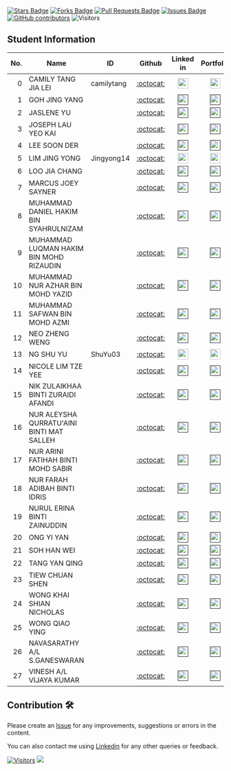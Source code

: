 <a href="https://github.com/drshahizan/HPDP/stargazers"><img src="https://img.shields.io/github/stars/drshahizan/HPDP" alt="Stars Badge"/></a>
<a href="https://github.com/drshahizan/HPDP/network/members"><img src="https://img.shields.io/github/forks/drshahizan/HPDP" alt="Forks Badge"/></a>
<a href="https://github.com/drshahizan/HPDP/pulls"><img src="https://img.shields.io/github/issues-pr/drshahizan/HPDP" alt="Pull Requests Badge"/></a>
<a href="https://github.com/drshahizan/HPDP"><img src="https://img.shields.io/github/issues/drshahizan/HPDP" alt="Issues Badge"/></a>
<a href="https://github.com/drshahizan/HPDP/graphs/contributors"><img alt="GitHub contributors" src="https://img.shields.io/github/contributors/drshahizan/HPDP?color=2b9348"></a>
![Visitors](https://api.visitorbadge.io/api/visitors?path=https%3A%2F%2Fgithub.com%2Fdrshahizan%2FHPDP&labelColor=%23d9e3f0&countColor=%23697689&style=flat)

## Student Information

| No. | Name                                     | ID          | Github                         | Linked in | Portfolio |
|-----:|------------------------------------------|-------------|:--------------------------------:| :--------------------------------:|:--------------------------------:|
| 0   | CAMILY TANG JIA LEI          | camilytang | [:octocat:](https://github.com/camilytang) |<a href="https://www.linkedin.com/in/camily-tang/" ><img src="../../images/linkedin.png" width="24px" height="24px" ></a> | <a href="../portfolio/camilytang"><img src="../../images/portfolio.png" width="24px"></a> |
| 1   | GOH JING YANG                |  | [:octocat:]() |<a href="" ><img src="../../images/linkedin.png" width="24px" height="24px" ></a> | <a href=""><img src="../../images/portfolio.png" width="24px"></a> |
| 2   | JASLENE YU                   |  | [:octocat:]() |<a href="" ><img src="../../images/linkedin.png" width="24px" height="24px" ></a> | <a href=""><img src="../../images/portfolio.png" width="24px"></a> |
| 3   | JOSEPH LAU YEO KAI           |  | [:octocat:]() |<a href="" ><img src="../../images/linkedin.png" width="24px" height="24px" ></a> | <a href=""><img src="../../images/portfolio.png" width="24px"></a> |
| 4   | LEE SOON DER                 |  | [:octocat:]() |<a href="" ><img src="../../images/linkedin.png" width="24px" height="24px" ></a> | <a href=""><img src="../../images/portfolio.png" width="24px"></a> |
| 5   | LIM JING YONG                | Jingyong14 | [:octocat:](https://github.com/Jingyong14) |<a href="https://www.linkedin.com/in/lim-jing-yong-689b44256/" ><img src="../../images/linkedin.png" width="24px" height="24px" ></a> | <a href="../portfolio/Jingyong14"><img src="../../images/portfolio.png" width="24px"></a> |
| 6   | LOO JIA CHANG                |  | [:octocat:]() |<a href="" ><img src="../../images/linkedin.png" width="24px" height="24px" ></a> | <a href=""><img src="../../images/portfolio.png" width="24px"></a> |
| 7   | MARCUS JOEY SAYNER           |  | [:octocat:]() |<a href="" ><img src="../../images/linkedin.png" width="24px" height="24px" ></a> | <a href=""><img src="../../images/portfolio.png" width="24px"></a> |
| 8   | MUHAMMAD DANIEL HAKIM BIN SYAHRULNIZAM |  | [:octocat:]() |<a href="" ><img src="../../images/linkedin.png" width="24px" height="24px" ></a> | <a href=""><img src="../../images/portfolio.png" width="24px"></a> |
| 9   | MUHAMMAD LUQMAN HAKIM BIN MOHD RIZAUDIN |  | [:octocat:]() |<a href="" ><img src="../../images/linkedin.png" width="24px" height="24px" ></a> | <a href=""><img src="../../images/portfolio.png" width="24px"></a> |
| 10  | MUHAMMAD NUR AZHAR BIN MOHD YAZID |  | [:octocat:]() |<a href="" ><img src="../../images/linkedin.png" width="24px" height="24px" ></a> | <a href=""><img src="../../images/portfolio.png" width="24px"></a> |
| 11  | MUHAMMAD SAFWAN BIN MOHD AZMI |  | [:octocat:]() |<a href="" ><img src="../../images/linkedin.png" width="24px" height="24px" ></a> | <a href=""><img src="../../images/portfolio.png" width="24px"></a> |
| 12  | NEO ZHENG WENG               |  | [:octocat:]() |<a href="" ><img src="../../images/linkedin.png" width="24px" height="24px" ></a> | <a href=""><img src="../../images/portfolio.png" width="24px"></a> |
| 13  | NG SHU YU                    | ShuYu03 | [:octocat:](https://github.com/ShuYu03) |<a href="https://www.linkedin.com/in/ng-shu-yu-556884266/" ><img src="../../images/linkedin.png" width="24px" height="24px" ></a> | <a href="https://github.com/Jingyong14/HPDP/tree/main/2425/student/ShuYu03"><img src="../../images/portfolio.png" width="24px"></a> |
| 14  | NICOLE LIM TZE YEE           |  | [:octocat:]() |<a href="" ><img src="../../images/linkedin.png" width="24px" height="24px" ></a> | <a href=""><img src="../../images/portfolio.png" width="24px"></a> |
| 15  | NIK ZULAIKHAA BINTI ZURAIDI AFANDI |  | [:octocat:]() |<a href="" ><img src="../../images/linkedin.png" width="24px" height="24px" ></a> | <a href=""><img src="../../images/portfolio.png" width="24px"></a> |
| 16  | NUR ALEYSHA QURRATU'AINI BINTI MAT SALLEH |  | [:octocat:]() |<a href="" ><img src="../../images/linkedin.png" width="24px" height="24px" ></a> | <a href=""><img src="../../images/portfolio.png" width="24px"></a> |
| 17  | NUR ARINI FATIHAH BINTI MOHD SABIR |  | [:octocat:]() |<a href="" ><img src="../../images/linkedin.png" width="24px" height="24px" ></a> | <a href=""><img src="../../images/portfolio.png" width="24px"></a> |
| 18  | NUR FARAH ADIBAH BINTI IDRIS |  | [:octocat:]() |<a href="" ><img src="../../images/linkedin.png" width="24px" height="24px" ></a> | <a href=""><img src="../../images/portfolio.png" width="24px"></a> |
| 19  | NURUL ERINA BINTI ZAINUDDIN  |  | [:octocat:]() |<a href="" ><img src="../../images/linkedin.png" width="24px" height="24px" ></a> | <a href=""><img src="../../images/portfolio.png" width="24px"></a> |
| 20  | ONG YI YAN                   |  | [:octocat:]() |<a href="" ><img src="../../images/linkedin.png" width="24px" height="24px" ></a> | <a href=""><img src="../../images/portfolio.png" width="24px"></a> |
| 21  | SOH HAN WEI                  |  | [:octocat:]() |<a href="" ><img src="../../images/linkedin.png" width="24px" height="24px" ></a> | <a href=""><img src="../../images/portfolio.png" width="24px"></a> |
| 22  | TANG YAN QING                |  | [:octocat:]() |<a href="" ><img src="../../images/linkedin.png" width="24px" height="24px" ></a> | <a href=""><img src="../../images/portfolio.png" width="24px"></a> |
| 23  | TIEW CHUAN SHEN              |  | [:octocat:]() |<a href="" ><img src="../../images/linkedin.png" width="24px" height="24px" ></a> | <a href=""><img src="../../images/portfolio.png" width="24px"></a> |
| 24  | WONG KHAI SHIAN NICHOLAS     |  | [:octocat:]() |<a href="" ><img src="../../images/linkedin.png" width="24px" height="24px" ></a> | <a href=""><img src="../../images/portfolio.png" width="24px"></a> |
| 25  | WONG QIAO YING               |  | [:octocat:]() |<a href="" ><img src="../../images/linkedin.png" width="24px" height="24px" ></a> | <a href=""><img src="../../images/portfolio.png" width="24px"></a> |
| 26  | NAVASARATHY A/L S.GANESWARAN |  | [:octocat:]() |<a href="" ><img src="../../images/linkedin.png" width="24px" height="24px" ></a> | <a href=""><img src="../../images/portfolio.png" width="24px"></a> |
| 27  | VINESH A/L VIJAYA KUMAR      |  | [:octocat:]() |<a href="" ><img src="../../images/linkedin.png" width="24px" height="24px" ></a> | <a href=""><img src="../../images/portfolio.png" width="24px"></a> |




## Contribution 🛠️
Please create an [Issue](https://github.com/drshahizan/HPDP/issues) for any improvements, suggestions or errors in the content.

You can also contact me using [Linkedin](https://www.linkedin.com/in/drshahizan/) for any other queries or feedback.

[![Visitors](https://api.visitorbadge.io/api/visitors?path=https%3A%2F%2Fgithub.com%2Fdrshahizan&labelColor=%23697689&countColor=%23555555&style=plastic)](https://visitorbadge.io/status?path=https%3A%2F%2Fgithub.com%2Fdrshahizan)
![](https://hit.yhype.me/github/profile?user_id=81284918)


